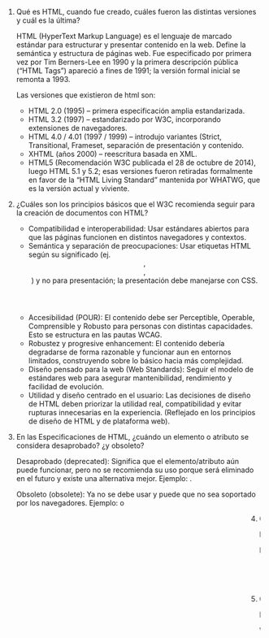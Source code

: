 1.  Qué es HTML, cuando fue creado, cuáles fueron las distintas versiones y cuál es la última?

    HTML (HyperText Markup Language) es el lenguaje de marcado estándar para estructurar y presentar contenido en la web. Define la semántica y estructura de páginas web.
    Fue especificado por primera vez por Tim Berners-Lee en 1990 y la primera descripción pública (“HTML Tags”) apareció a fines de 1991; la versión formal inicial se remonta a 1993.

    Las versiones que existieron de html son:

    - HTML 2.0 (1995) – primera especificación amplia estandarizada.
    - HTML 3.2 (1997) – estandarizado por W3C, incorporando extensiones de navegadores.
    - HTML 4.0 / 4.01 (1997 / 1999) – introdujo variantes (Strict, Transitional, Frameset, separación de presentación y contenido.
    - XHTML (años 2000) – reescritura basada en XML.
    - HTML5 (Recomendación W3C publicada el 28 de octubre de 2014), luego HTML 5.1 y 5.2; esas versiones fueron retiradas formalmente en favor de la “HTML Living Standard” mantenida por WHATWG, que es la versión actual y viviente.

2.  ¿Cuáles son los principios básicos que el W3C recomienda seguir para la creación de documentos
    con HTML?

    - Compatibilidad e interoperabilidad: Usar estándares abiertos para que las páginas funcionen en distintos navegadores y contextos.
    - Semántica y separación de preocupaciones: Usar etiquetas HTML según su significado (ej. <header>, <article>, <nav>) y no para presentación; la presentación debe manejarse con CSS.
    - Accesibilidad (POUR): El contenido debe ser Perceptible, Operable, Comprensible y Robusto para personas con distintas capacidades. Esto se estructura en las pautas WCAG.
    - Robustez y progresive enhancement: El contenido debería degradarse de forma razonable y funcionar aun en entornos limitados, construyendo sobre lo básico hacia más complejidad.
    - Diseño pensado para la web (Web Standards): Seguir el modelo de estándares web para asegurar mantenibilidad, rendimiento y facilidad de evolución.
    - Utilidad y diseño centrado en el usuario: Las decisiones de diseño de HTML deben priorizar la utilidad real, compatibilidad y evitar rupturas innecesarias en la experiencia. (Reflejado en los principios de diseño de HTML y de plataforma web).

3.  En las Especificaciones de HTML, ¿cuándo un elemento o atributo se considera desaprobado? ¿y
    obsoleto?

    Desaprobado (deprecated): Significa que el elemento/atributo aún puede funcionar, pero no se recomienda su uso porque será eliminado en el futuro y existe una alternativa mejor. Ejemplo: <font>.

    Obsoleto (obsolete): Ya no se debe usar y puede que no sea soportado por los navegadores. Ejemplo: <blink> o <marquee>

4.  Qué es el DTD y cuáles son los posibles DTDs contemplados en la especificación de HTML 4.01?

    DTD (Document Type Definition) es una definición de tipo de documento que describe la gramática (qué elementos, atributos y estructura son válidos) para documentos basados en SGML (en el caso de HTML 4.x). Permite validación formal de la estructura de un documento. En HTML 4.01, el DOCTYPE referencia un DTD

    Los DTDs de HTML 4.01 son tres variantes:

    - Strict – no permite características desaprobadas (deprecated); solo estructura semántica limpia.
    - Transitional – permite elementos y atributos desaprobados para compatibilidad con contenido antiguo.
    - Frameset – como el Transitional pero con soporte para frames.

5.  Qué son los metadatos y cómo se especifican en HTML?

    Los metadatos son “datos sobre los datos”: información que describe características del documento HTML (por ejemplo: codificación de caracteres, descripción, autor, instrucciones para el navegador, configuración de viewport, etc.). No se muestran directamente en el cuerpo de la página pero son consumidos por navegadores, motores de búsqueda, redes sociales y otras herramientas.

    Van dentro del elemento <head>. Los principales mecanismos son:

      <title>: título del documento (metadata esencial para SEO y pestañas).

      <meta>: define metadatos diversos, por ejemplo:

        - Codificación: <meta charset="UTF-8">
        - Viewport para móviles: <meta name="viewport" content="width=device-width, initial-scale=1">
        - Descripción: <meta name="description" content="Resumen de la página">
        - Instrucciones simulando cabeceras HTTP: <meta http-equiv="refresh" content="30">

      <link>: relación con recursos externos (ej. favicon, hojas de estilo, prefetch).

      <base>: base URL para enlaces relativos.

    Otros: <style>, <script> también se consideran parte del conjunto de metadatos en ciertos sentidos estructurales.
